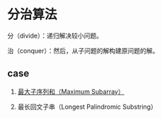 # 分治算法
分（divide）：递归解决较小问题。

治（conquer）：然后，从子问题的解构建原问题的解。
## case
1. [最大子序列和（Maximum Subarray）](https://github.com/dooonabe/leetcode/blob/master/collection/array/MaximumSubarray.java)

2. 最长回文子串（Longest Palindromic Substring）

